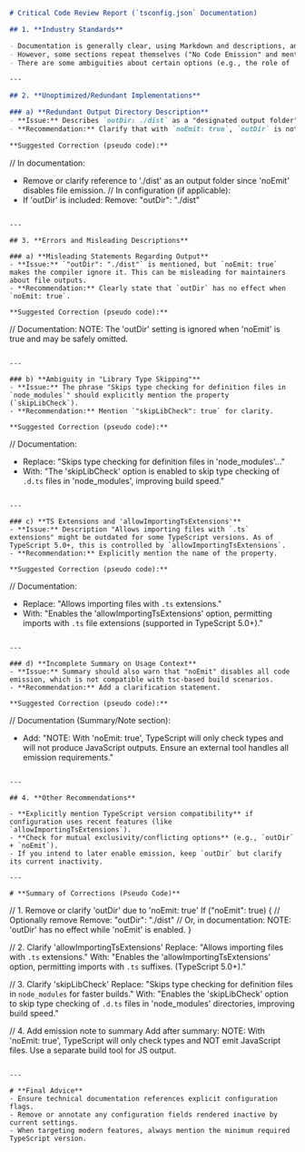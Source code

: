 ```markdown
# Critical Code Review Report (`tsconfig.json` Documentation)

## 1. **Industry Standards**

- Documentation is generally clear, using Markdown and descriptions, and follows high-level commenting best practices.
- However, some sections repeat themselves ("No Code Emission" and mention of `dist` output, which is unused when `noEmit: true`).
- There are some ambiguities about certain options (e.g., the role of `outDir` when no emitted files).

---

## 2. **Unoptimized/Redundant Implementations**

### a) **Redundant Output Directory Description**
- **Issue:** Describes `outDir: ./dist` as a "designated output folder" even though `"noEmit": true` disables all output generation.
- **Recommendation:** Clarify that with `noEmit: true`, `outDir` is not utilized, or consider removing the property if unnecessary.

**Suggested Correction (pseudo code):**
```
// In documentation:
- Remove or clarify reference to './dist' as an output folder since 'noEmit' disables file emission.
// In configuration (if applicable):
- If 'outDir' is included:
  Remove: "outDir": "./dist"
```

---

## 3. **Errors and Misleading Descriptions**

### a) **Misleading Statements Regarding Output**
- **Issue:** `"outDir": "./dist"` is mentioned, but `noEmit: true` makes the compiler ignore it. This can be misleading for maintainers about file outputs.
- **Recommendation:** Clearly state that `outDir` has no effect when `noEmit: true`.

**Suggested Correction (pseudo code):**
```
// Documentation:
NOTE: The 'outDir' setting is ignored when 'noEmit' is true and may be safely omitted.
```

---

### b) **Ambiguity in "Library Type Skipping"**
- **Issue:** The phrase "Skips type checking for definition files in `node_modules`" should explicitly mention the property (`skipLibCheck`).
- **Recommendation:** Mention `"skipLibCheck": true` for clarity.

**Suggested Correction (pseudo code):**
```
// Documentation:
- Replace: "Skips type checking for definition files in 'node_modules'..."
- With: "The 'skipLibCheck' option is enabled to skip type checking of `.d.ts` files in 'node_modules', improving build speed."
```

---

### c) **TS Extensions and 'allowImportingTsExtensions'**
- **Issue:** Description "Allows importing files with `.ts` extensions" might be outdated for some TypeScript versions. As of TypeScript 5.0+, this is controlled by `allowImportingTsExtensions`.
- **Recommendation:** Explicitly mention the name of the property.

**Suggested Correction (pseudo code):**
```
// Documentation:
- Replace: "Allows importing files with `.ts` extensions."
- With: "Enables the 'allowImportingTsExtensions' option, permitting imports with `.ts` file extensions (supported in TypeScript 5.0+)."
```

---

### d) **Incomplete Summary on Usage Context**
- **Issue:** Summary should also warn that "noEmit" disables all code emission, which is not compatible with tsc-based build scenarios.
- **Recommendation:** Add a clarification statement.

**Suggested Correction (pseudo code):**
```
// Documentation (Summary/Note section):
- Add: "NOTE: With 'noEmit: true', TypeScript will only check types and will not produce JavaScript outputs. Ensure an external tool handles all emission requirements."
```

---

## 4. **Other Recommendations**

- **Explicitly mention TypeScript version compatibility** if configuration uses recent features (like `allowImportingTsExtensions`).
- **Check for mutual exclusivity/conflicting options** (e.g., `outDir` + `noEmit`).
- If you intend to later enable emission, keep `outDir` but clarify its current inactivity.

---

# **Summary of Corrections (Pseudo Code)**

```
// 1. Remove or clarify 'outDir' due to 'noEmit: true'
If ("noEmit": true) {
    // Optionally remove
    Remove: "outDir": "./dist"
    // Or, in documentation:
    NOTE: 'outDir' has no effect while 'noEmit' is enabled.
}

// 2. Clarify 'allowImportingTsExtensions'
Replace: "Allows importing files with `.ts` extensions."
With: "Enables the 'allowImportingTsExtensions' option, permitting imports with `.ts` suffixes. (TypeScript 5.0+)."

// 3. Clarify 'skipLibCheck'
Replace: "Skips type checking for definition files in `node_modules` for faster builds."
With: "Enables the 'skipLibCheck' option to skip type checking of `.d.ts` files in 'node_modules' directories, improving build speed."

// 4. Add emission note to summary
Add after summary:
NOTE: With 'noEmit: true', TypeScript will only check types and NOT emit JavaScript files. Use a separate build tool for JS output.
```

---

# **Final Advice**
- Ensure technical documentation references explicit configuration flags.
- Remove or annotate any configuration fields rendered inactive by current settings.
- When targeting modern features, always mention the minimum required TypeScript version.
```
